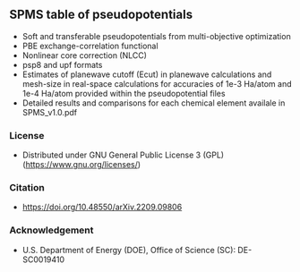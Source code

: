 ## SPMS table of pseudopotentials
* Soft and transferable pseudopotentials from multi-objective optimization
* PBE exchange-correlation functional
* Nonlinear core correction (NLCC)
* psp8 and upf formats
* Estimates of planewave cutoff (Ecut) in planewave calculations and mesh-size in real-space calculations for accuracies of 1e-3 Ha/atom and 1e-4 Ha/atom provided within the pseudopotential files
* Detailed results and comparisons for each chemical element availale in SPMS_v1.0.pdf

### License
* Distributed under GNU General Public License 3 (GPL) (https://www.gnu.org/licenses/)

### Citation
* https://doi.org/10.48550/arXiv.2209.09806

### Acknowledgement
* U.S. Department of Energy (DOE), Office of Science (SC): DE-SC0019410
